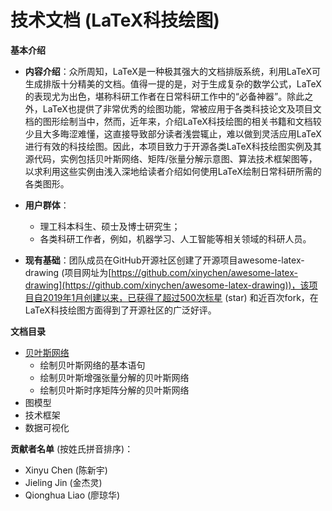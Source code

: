 技术文档 (LaTeX科技绘图)
============

**基本介绍**

- **内容介绍**：众所周知，LaTeX是一种极其强大的文档排版系统，利用LaTeX可生成排版十分精美的文档。值得一提的是，对于生成复杂的数学公式，LaTeX的表现尤为出色，堪称科研工作者在日常科研工作中的“必备神器”。除此之外，LaTeX也提供了非常优秀的绘图功能，常被应用于各类科技论文及项目文档的图形绘制当中，然而，近年来，介绍LaTeX科技绘图的相关书籍和文档较少且大多晦涩难懂，这直接导致部分读者浅尝辄止，难以做到灵活应用LaTeX进行有效的科技绘图。因此，本项目致力于开源各类LaTeX科技绘图实例及其源代码，实例包括贝叶斯网络、矩阵/张量分解示意图、算法技术框架图等，以求利用这些实例由浅入深地给读者介绍如何使用LaTeX绘制日常科研所需的各类图形。

- **用户群体**：
  - 理工科本科生、硕士及博士研究生；
  - 各类科研工作者，例如，机器学习、人工智能等相关领域的科研人员。

- **现有基础**：团队成员在GitHub开源社区创建了开源项目awesome-latex-drawing (项目网址为[https://github.com/xinychen/awesome-latex-drawing](https://github.com/xinychen/awesome-latex-drawing))，该项目自2019年1月创建以来，已获得了超过500次标星 (star) 和近百次fork，在LaTeX科技绘图方面得到了开源社区的广泛好评。

**文档目录**

- [贝叶斯网络](https://github.com/xinychen/awesome-latex-drawing/blob/master/tutorial/Bayesian_nets.md)
  - 绘制贝叶斯网络的基本语句
  - 绘制贝叶斯增强张量分解的贝叶斯网络
  - 绘制贝叶斯时序矩阵分解的贝叶斯网络
- 图模型
- 技术框架
- 数据可视化

**贡献者名单** (按姓氏拼音排序)：

- Xinyu Chen (陈新宇)
- Jieling Jin (金杰灵)
- Qionghua Liao (廖琼华)
